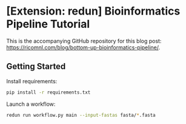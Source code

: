 # [Extension: redun] Bioinformatics Pipeline Tutorial

This is the accompanying GitHub repository for this blog post: https://ricomnl.com/blog/bottom-up-bioinformatics-pipeline/.

## Getting Started
Install requirements:
```bash
pip install -r requirements.txt
```

Launch a workflow:
```bash
redun run workflow.py main --input-fastas fasta/*.fasta
```
